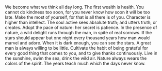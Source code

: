 We become what we think all day long.
The first wealth is health.
You cannot do kindness too soon, for you never know how soon it will be too late.
Make the most of yourself, for that is all there is of you.
Character is higher than intellect.
The soul active sees absolute truth; and utters truth, or creates.
Adopt the pace of nature: her secret is patience.
In the presence of nature, a wild delight runs through the man, in spite of real sorrows.
If the stars should appear but one night every thousand years how man would marvel and adore.
When it is dark enough, you can see the stars.
A great man is always willing to be little.
Cultivate the habit of being grateful for every good thing that comes to you, and to give thanks continuously.
Live in the sunshine, swim the sea, drink the wild air.
Nature always wears the colors of the spirit.
The years teach much which the days never know.

